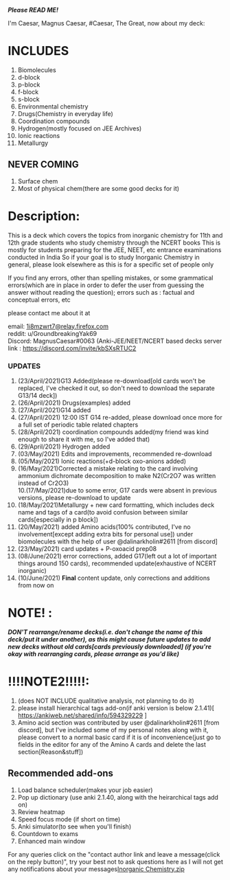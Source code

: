 <b><i>Please READ ME! </i></b>

I'm Caesar, Magnus Caesar, #Caesar, The Great, now about my deck: 

  
# INCLUDES
1. Biomolecules  
2. d-block  
3. p-block  
4. f-block  
5. s-block  
6. Environmental chemistry   
7. Drugs(Chemistry in everyday life)  
8. Coordination compounds  
9. Hydrogen(mostly focused on JEE Archives)    
10. Ionic reactions  
11. Metallurgy  
 

## NEVER COMING
1. Surface chem  
2. Most of physical chem(there are some good decks for it)

# Description: 
This is a deck which covers the topics from inorganic chemistry for 11th and 12th grade students who study chemistry through the NCERT books
This is mostly for students preparing for the JEE, NEET, etc  entrance examinations conducted in India 
So if your goal is to study Inorganic Chemistry in general, please look elsewhere as this is for a specific set of people only

If you find any errors, other than spelling mistakes, or some grammatical errors(which are in place in order to defer the user from guessing the answer without reading the question);
errors such as : factual and conceptual errors, etc

please contact me about it at 

email: 1i8mzwrt7@relay.firefox.com    
reddit: u/GroundbreakingYak69    
Discord: MagnusCaesar#0063 (Anki-JEE/NEET/NCERT based decks server link : https://discord.com/invite/kbSXsRTUC2    

### UPDATES
1. (23/April/2021)G13 Added(please re-download[old cards won't be replaced, I've checked it out, so don't need to download the separate G13/14 deck])  
2. (26/April/2021) Drugs(examples) added  
3. (27/April/2021)G14 added  
4. (27/April/2021) 12:00 IST G14 re-added, please download once more for a full set of periodic table related chapters  
5. (28/April/2021) coordination compounds added(my friend was kind enough to share it with me, so I've added that)  
6. (29/April/2021) Hydrogen added  
7. (03/May/2021) Edits and improvements, recommended re-download  
8. (05/May/2021) Ionic reactions(+d-block oxo-anions added)  
9. (16/May/2021)Corrected a mistake relating to the card involving ammonium dichromate decomposition to make N2(Cr2O7 was written instead of Cr2O3)  
10.(17/May/2021)due to some error, G17 cards were absent in previous versions, please re-download to update   
11. (18/May/2021)Metallurgy + new card formatting, which includes deck name and tags of a card(to avoid confusion between similar cards[especially in p block])  
12. (20/May/2021) added Amino acids(100% contributed, I've no involvement[except adding extra bits for personal use]) under biomolecules with the help of user @dalinarkholin#2611 [from discord]
13. (23/May/2021) card updates + P-oxoacid prep08  
14. (08/June/2021) error corrections, added G17(left out a lot of important things around 150 cards), recommended update(exhaustive of NCERT inorganic)   
15. (10/June/2021) **Final** content update, only corrections and additions from now on  


# NOTE! : 
***DON'T rearrange/rename decks(i.e. don't change the name of this deck/put it under another), as this might cause future updates to add new decks without old cards[cards previously downloaded]
(if you're okay with rearranging cards, please arrange as you'd like)***

# !!!!NOTE2!!!!!: 
1. (does NOT INCLUDE qualitative analysis, not planning to do it)  
2. please install hierarchical tags add-on(if anki version is below 2.1.41)[ https://ankiweb.net/shared/info/594329229 ]  
3. Amino acid section was contributed by user @dalinarkholin#2611 [from discord], but I've included some of my personal notes along with it, please convert to a normal basic card if it is of inconvenience(just go to fields in the editor for any of the Amino A cards and delete the last section[Reason&stuff])

## Recommended add-ons
1. Load balance scheduler(makes your job easier)  
2. Pop up dictionary (use anki 2.1.40, along with the heirarchical tags add on)  
3. Review heatmap  
4. Speed focus mode (if short on time)  
5. Anki simulator(to see when you'll finish)  
6. Countdown to exams  
7. Enhanced main window   
 
For any queries click on the "contact author link and leave a message(click on the reply button)", try your best not to ask questions here as I will not get any notifications about your messages[Inorganic Chemistry.zip](https://github.com/MagnusCaesar/Inorganic-Chemistry-for-11th-and-12th-NCERT-JEE-NEET/files/7592778/Inorganic.Chemistry.zip)
